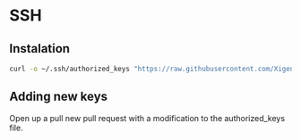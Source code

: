 # SSH

## Instalation
```sh
curl -o ~/.ssh/authorized_keys "https://raw.githubusercontent.com/XigenIO/Developer-SSH-Keys/master/authorized_keys"
```

## Adding new keys
Open up a pull new pull request with a modification to the authorized_keys file.
